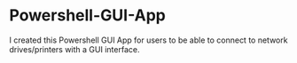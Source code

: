 # Powershell-GUI-App
I created this Powershell GUI App for users to be able to connect to network drives/printers with a GUI interface. 
